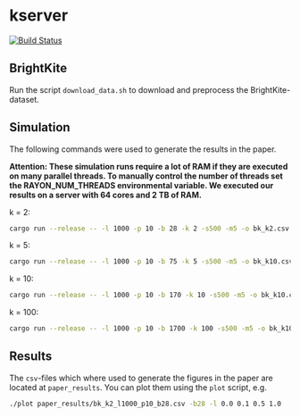 # kserver

[![Build Status](https://travis-ci.org/Mountlex/kserver.svg?branch=master)](https://travis-ci.org/Mountlex/kserver)

## BrightKite

Run the script `download_data.sh` to download and preprocess the BrightKite-dataset.

## Simulation

The following commands were used to generate the results in the paper.

**Attention: These simulation runs require a lot of RAM if they are executed on many parallel threads. To manually control the number of threads set the RAYON_NUM_THREADS environmental variable. We executed our results on a server with 64 cores and 2 TB of RAM.**

k = 2:

```bash
cargo run --release -- -l 1000 -p 10 -b 28 -k 2 -s500 -m5 -o bk_k2.csv load_instances bk -d data kserver --lambdas 11
```

k = 5:

```bash
cargo run --release -- -l 1000 -p 10 -b 75 -k 5 -s500 -m5 -o bk_k10.csv load_instances bk -d data kserver --lambdas 11
```

k = 10:

```bash
cargo run --release -- -l 1000 -p 10 -b 170 -k 10 -s500 -m5 -o bk_k10.csv load_instances bk -d data kserver --lambdas 11
```

k = 100:

```bash
cargo run --release -- -l 1000 -p 10 -b 1700 -k 100 -s500 -m5 -o bk_k100.csv load_instances bk -d data kserver --lambdas 11
```

## Results

The `csv`-files which where used to generate the figures in the paper are located at `paper_results`. You can plot them using the `plot` script, e.g.

```bash
./plot paper_results/bk_k2_l1000_p10_b28.csv -b28 -l 0.0 0.1 0.5 1.0
```
